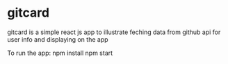 # gitcard

gitcard is a simple react js app to illustrate feching data from github api for user info and displaying on the app

To run the app:
  npm install 
  npm start

